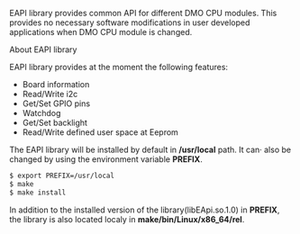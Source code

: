 EAPI library provides common API for different DMO CPU modules. This provides
no necessary software modifications in user developed applications when DMO CPU
module is changed. 

About EAPI library

EAPI library provides at the moment the following features:

* Board information
* Read/Write i2c
* Get/Set GPIO pins
* Watchdog
* Get/Set backlight
* Read/Write defined user space at Eeprom

The EAPI library will be installed by default in **/usr/local** path. It can·
also be changed by using the environment variable **PREFIX**.

 ~~~bash
$ export PREFIX=/usr/local
$ make
$ make install
~~~

In addition to the installed version of the library(libEApi.so.1.0) in **PREFIX**,
the library is also located localy in **make/bin/Linux/x86_64/rel**.


